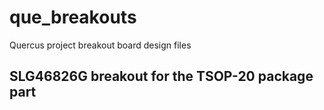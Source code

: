 # que_breakouts
Quercus project breakout board design files
## SLG46826G breakout for the TSOP-20 package part
